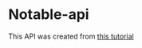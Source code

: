 # Notable-api 

This API was created from [this tutorial](https://medium.freecodecamp.com/building-a-simple-node-js-api-in-under-30-minutes-a07ea9e390d2#.eoiueqyjz)
